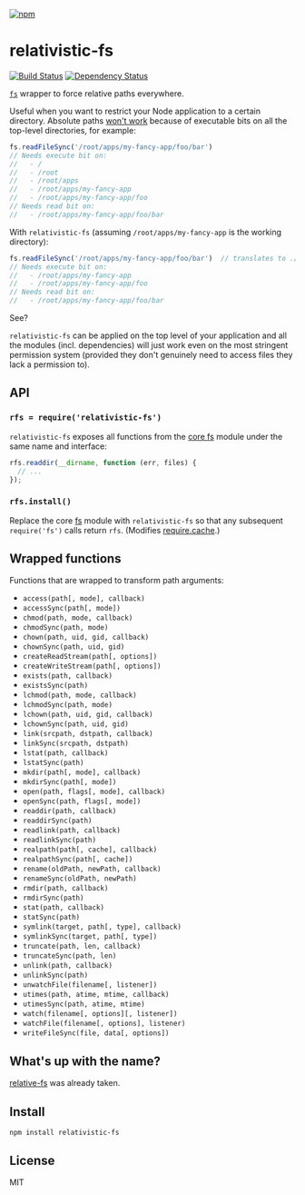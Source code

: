 [![npm](https://nodei.co/npm/relativistic-fs.png)](https://npmjs.com/package/relativistic-fs)

# relativistic-fs

[![Build Status][travis-badge]][travis] [![Dependency Status][david-badge]][david]

[`fs`][fs] wrapper to force relative paths everywhere.

Useful when you want to restrict your Node application to a certain directory. Absolute paths [won't work][se-explanation] because of executable bits on all the top-level directories, for example:

```js
fs.readFileSync('/root/apps/my-fancy-app/foo/bar')
// Needs execute bit on:
//   - /
//   - /root
//   - /root/apps
//   - /root/apps/my-fancy-app
//   - /root/apps/my-fancy-app/foo
// Needs read bit on:
//   - /root/apps/my-fancy-app/foo/bar
```

With `relativistic-fs` (assuming `/root/apps/my-fancy-app` is the working directory):

```js
fs.readFileSync('/root/apps/my-fancy-app/foo/bar')  // translates to ./foo/bar
// Needs execute bit on:
//   - /root/apps/my-fancy-app
//   - /root/apps/my-fancy-app/foo
// Needs read bit on:
//   - /root/apps/my-fancy-app/foo/bar
```

See?

`relativistic-fs` can be applied on the top level of your application and all the modules (incl. dependencies) will just work even on the most stringent permission system (provided they don't genuinely need to access files they lack a permission to).

[fs]: https://nodejs.org/api/fs.html
[se-explanation]: http://unix.stackexchange.com/questions/13858/do-the-parent-directorys-permissions-matter-when-accessing-a-subdirectory/13891#13891

[travis]: https://travis-ci.org/eush77/relativistic-fs
[travis-badge]: https://travis-ci.org/eush77/relativistic-fs.svg?branch=master
[david]: https://david-dm.org/eush77/relativistic-fs
[david-badge]: https://david-dm.org/eush77/relativistic-fs.png

## API

### `rfs = require('relativistic-fs')`

`relativistic-fs` exposes all functions from the [core fs][fs] module under the same name and interface:

```js
rfs.readdir(__dirname, function (err, files) {
  // ...
});
```

### `rfs.install()`

Replace the core [fs] module with `relativistic-fs` so that any subsequent `require('fs')` calls return `rfs`. (Modifies [require.cache].)

[require.cache]: https://nodejs.org/api/globals.html#globals_require_cache

## Wrapped functions

Functions that are wrapped to transform path arguments:

- `access(path[, mode], callback)`
- `accessSync(path[, mode])`
- `chmod(path, mode, callback)`
- `chmodSync(path, mode)`
- `chown(path, uid, gid, callback)`
- `chownSync(path, uid, gid)`
- `createReadStream(path[, options])`
- `createWriteStream(path[, options])`
- `exists(path, callback)`
- `existsSync(path)`
- `lchmod(path, mode, callback)`
- `lchmodSync(path, mode)`
- `lchown(path, uid, gid, callback)`
- `lchownSync(path, uid, gid)`
- `link(srcpath, dstpath, callback)`
- `linkSync(srcpath, dstpath)`
- `lstat(path, callback)`
- `lstatSync(path)`
- `mkdir(path[, mode], callback)`
- `mkdirSync(path[, mode])`
- `open(path, flags[, mode], callback)`
- `openSync(path, flags[, mode])`
- `readdir(path, callback)`
- `readdirSync(path)`
- `readlink(path, callback)`
- `readlinkSync(path)`
- `realpath(path[, cache], callback)`
- `realpathSync(path[, cache])`
- `rename(oldPath, newPath, callback)`
- `renameSync(oldPath, newPath)`
- `rmdir(path, callback)`
- `rmdirSync(path)`
- `stat(path, callback)`
- `statSync(path)`
- `symlink(target, path[, type], callback)`
- `symlinkSync(target, path[, type])`
- `truncate(path, len, callback)`
- `truncateSync(path, len)`
- `unlink(path, callback)`
- `unlinkSync(path)`
- `unwatchFile(filename[, listener])`
- `utimes(path, atime, mtime, callback)`
- `utimesSync(path, atime, mtime)`
- `watch(filename[, options][, listener])`
- `watchFile(filename[, options], listener)`
- `writeFileSync(file, data[, options])`

## What's up with the name?

[relative-fs] was already taken.

[relative-fs]: https://github.com/spenceralger/relative-fs

## Install

```
npm install relativistic-fs
```

## License

MIT
